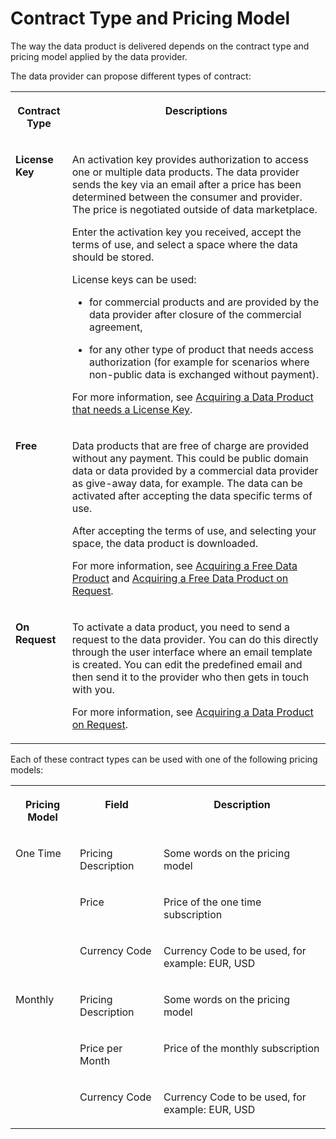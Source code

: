<!-- loio4dd32d52ebb74242b0a9f6f227b9c085 -->

# Contract Type and Pricing Model

The way the data product is delivered depends on the contract type and pricing model applied by the data provider.

The data provider can propose different types of contract:


<table>
<tr>
<th valign="top">

Contract Type



</th>
<th valign="top">

Descriptions



</th>
</tr>
<tr>
<td valign="top">

**License Key** 



</td>
<td valign="top">

An activation key provides authorization to access one or multiple data products. The data provider sends the key via an email after a price has been determined between the consumer and provider. The price is negotiated outside of data marketplace.

Enter the activation key you received, accept the terms of use, and select a space where the data should be stored.

License keys can be used:

-   for commercial products and are provided by the data provider after closure of the commercial agreement,

-   for any other type of product that needs access authorization \(for example for scenarios where non-public data is exchanged without payment\).


For more information, see [Acquiring a Data Product that needs a License Key](acquiring-a-data-product-that-needs-a-license-key-a4fd9d6.md).



</td>
</tr>
<tr>
<td valign="top">

**Free** 



</td>
<td valign="top">

Data products that are free of charge are provided without any payment. This could be public domain data or data provided by a commercial data provider as give-away data, for example. The data can be activated after accepting the data specific terms of use.

After accepting the terms of use, and selecting your space, the data product is downloaded.

For more information, see [Acquiring a Free Data Product](acquiring-a-free-data-product-4841beb.md) and [Acquiring a Free Data Product on Request](acquiring-a-free-data-product-on-request-7119182.md).



</td>
</tr>
<tr>
<td valign="top">

**On Request** 



</td>
<td valign="top">

To activate a data product, you need to send a request to the data provider. You can do this directly through the user interface where an email template is created. You can edit the predefined email and then send it to the provider who then gets in touch with you.

For more information, see [Acquiring a Data Product on Request](acquiring-a-data-product-on-request-d212107.md).



</td>
</tr>
</table>

Each of these contract types can be used with one of the following pricing models:


<table>
<tr>
<th valign="top">

Pricing Model



</th>
<th valign="top">

Field



</th>
<th valign="top">

Description



</th>
</tr>
<tr>
<td valign="top" rowspan="3">

One Time



</td>
<td valign="top">

Pricing Description



</td>
<td valign="top">

Some words on the pricing model



</td>
</tr>
<tr>
<td valign="top">

Price



</td>
<td valign="top">

Price of the one time subscription



</td>
</tr>
<tr>
<td valign="top">

Currency Code



</td>
<td valign="top">

Currency Code to be used, for example: EUR, USD



</td>
</tr>
<tr>
<td valign="top" rowspan="3">

Monthly



</td>
<td valign="top">

Pricing Description



</td>
<td valign="top">

Some words on the pricing model



</td>
</tr>
<tr>
<td valign="top">

Price per Month



</td>
<td valign="top">

Price of the monthly subscription



</td>
</tr>
<tr>
<td valign="top">

Currency Code



</td>
<td valign="top">

Currency Code to be used, for example: EUR, USD



</td>
</tr>
</table>

